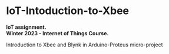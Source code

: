 # IoT-Intoduction-to-Xbee

**IoT assignment.**
<br>
**Winter 2023 - Internet of Things Course.**

Introduction to Xbee and Blynk in Arduino-Proteus micro-project
